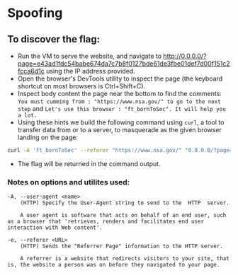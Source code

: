 # Spoofing

##  To discover the flag:
- Run the VM to serve the website, and navigate to http://0.0.0.0/?page=e43ad1fdc54babe674da7c7b8f0127bde61de3fbe01def7d00f151c2fcca6d1c using the IP address provided. 
- Open the browser's DevTools utility to inspect the page (the keyboard shortcut on most browsers is Ctrl+Shift+C).
- Inspect body content the page near the bottom to find the comments:
`You must cumming from : "https://www.nsa.gov/" to go to the next step` and `Let's use this browser : "ft_bornToSec". It will help you a lot.`
- Using these hints we build the following command using `curl`, a tool to transfer data from or to a server, to masquerade as the given browser landing on the page: 
```bash
curl -A 'ft_bornToSec' --referer "https://www.nsa.gov/" "0.0.0.0/?page=e43ad1fdc54babe674da7c7b8f0127bde61de3fbe01def7d00f151c2fcca6d1c" | grep "flag"
```
- The flag will be returned in the command output.

### Notes on options and utilites used:

```
-A, --user-agent <name>
    (HTTP) Specify the User-Agent string to send to the  HTTP  server.  

    A user agent is software that acts on behalf of an end user, such as a browser that 'retrieves, renders and facilitates end user interaction with Web content'.

-e, --referer <URL>
    (HTTP) Sends the "Referrer Page" information to the HTTP server.

    A referrer is a website that redirects visitors to your site, that is, the website a person was on before they navigated to your page.
```

